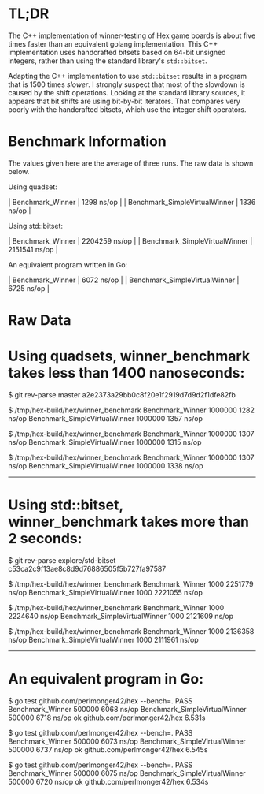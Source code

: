 TL;DR
=====
The C++ implementation of winner-testing of Hex game boards is about
five times faster than an equivalent golang implementation. This C++
implementation uses handcrafted bitsets based on 64-bit unsigned integers,
rather than using the standard library's `std::bitset`.

Adapting the C++ implementation to use `std::bitset` results in a program
that is 1500 times _slower_. I strongly suspect that most of the slowdown is
caused by the shift operations. Looking at the standard library sources, it
appears that bit shifts are using bit-by-bit iterators. That compares very
poorly with the handcrafted bitsets, which use the integer shift operators.


Benchmark Information
=====================

The values given here are the average of three runs.
The raw data is shown below.

Using quadset:

  | Benchmark_Winner                |    1298 ns/op |
  | Benchmark_SimpleVirtualWinner   |    1336 ns/op |


Using std::bitset:

  | Benchmark_Winner                | 2204259 ns/op |
  | Benchmark_SimpleVirtualWinner   | 2151541 ns/op |


An equivalent program written in Go:

  | Benchmark_Winner                |    6072 ns/op |
  | Benchmark_SimpleVirtualWinner   |    6725 ns/op |


Raw Data
========

  # Using quadsets, winner_benchmark takes less than 1400 nanoseconds:
  $ git rev-parse master
  a2e2373a29bb0c8f20e1f2919d7d9d2f1dfe82fb

  $ /tmp/hex-build/hex/winner_benchmark
  Benchmark_Winner	1000000	1282 ns/op
  Benchmark_SimpleVirtualWinner	1000000	1357 ns/op

  $ /tmp/hex-build/hex/winner_benchmark
  Benchmark_Winner	1000000	1307 ns/op
  Benchmark_SimpleVirtualWinner	1000000	1315 ns/op

  $ /tmp/hex-build/hex/winner_benchmark
  Benchmark_Winner	1000000	1307 ns/op
  Benchmark_SimpleVirtualWinner	1000000	1338 ns/op

------------------------------------------------------------------------

  # Using std::bitset, winner_benchmark takes more than 2 seconds:
  $ git rev-parse explore/std-bitset
  c53ca2c9f13ae8c8d9d76886505f5b727fa97587

  $ /tmp/hex-build/hex/winner_benchmark
  Benchmark_Winner	1000	2251779 ns/op
  Benchmark_SimpleVirtualWinner	1000	2221055 ns/op

  $ /tmp/hex-build/hex/winner_benchmark
  Benchmark_Winner	1000	2224640 ns/op
  Benchmark_SimpleVirtualWinner	1000	2121609 ns/op

  $ /tmp/hex-build/hex/winner_benchmark
  Benchmark_Winner	1000	2136358 ns/op
  Benchmark_SimpleVirtualWinner	1000	2111961 ns/op

------------------------------------------------------------------------

  # An equivalent program in Go:
  $ go test github.com/perlmonger42/hex --bench=.
  PASS
  Benchmark_Winner	  500000	      6068 ns/op
  Benchmark_SimpleVirtualWinner	  500000	      6718 ns/op
  ok  	github.com/perlmonger42/hex	6.531s

  $ go test github.com/perlmonger42/hex --bench=.
  PASS
  Benchmark_Winner	  500000	      6073 ns/op
  Benchmark_SimpleVirtualWinner	  500000	      6737 ns/op
  ok  	github.com/perlmonger42/hex	6.545s

  $ go test github.com/perlmonger42/hex --bench=.
  PASS
  Benchmark_Winner	  500000	      6075 ns/op
  Benchmark_SimpleVirtualWinner	  500000	      6720 ns/op
  ok  	github.com/perlmonger42/hex	6.534s

